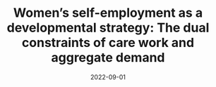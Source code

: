---
title: "Women’s self-employment as a developmental strategy: The dual constraints of care work and aggregate demand"
authors:
- admin
- Vasudevan, R.
date: "2022-09-01"
doi: "10.1080/13545701.2022.2044497"

# Publication name and optional abbreviated publication name.
publication: "Feminist Economics, 28(3), 56–83"
publication_short: ""

Params:
  link: "https://www.tandfonline.com/doi/full/10.1080/13545701.2022.2044497"

# Publication type.
# Accepts a single type but formatted as a YAML list (for Hugo requirements).
# Enter a publication type from the CSL standard.
publication_types: ["article-journal"]



# links:
# - name: ""
#   url: ""
# url_pdf: http://arxiv.org/pdf/1512.04133v1
# url_code: 'https://github.com/HugoBlox/hugo-blox-builder'
# url_dataset: ''
# url_poster: ''
# url_project: ''
# url_slides: ''
# url_source: ''
# url_video: ''

draft: false
---